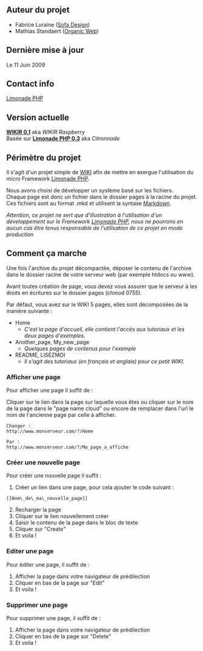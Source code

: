 ## Auteur du projet ##

* Fabrice Luraine ([Sofa Design](http://www.sofa-design.net))
* Mathias Standaert ([Organic Web](http://www.organicweb.fr))


## Dernière mise à jour ##

Le 11 Juin 2009


## Contact info ##

[Limonade PHP](http://www.sofa-design.net/limonade)

## Version actuelle ##

[**WIKIR 0.1**](http://github.com/organicweb/limonade-wiki-example) aka _WIKIR Raspberry_  
Basée sur [**Limonade PHP 0.3**](http://github.com/sofadesign/limonade) aka _Citronnade_  


## Périmètre du projet ##

Il s'agit d'un projet simple de [WIKI](http://fr.wikipedia.org/wiki/Wiki) afin de mettre en exergue l'utilisation du micro Framework [Limonade PHP](http://www.sofa-design.net/limonade).

Nous avons choisi de développer un système basé sur les fichiers.  
Chaque page est donc un fichier dans le dossier pages à la racine du projet.  
Ces fichiers sont au format .mkd et utilisent la syntaxe [Markdown](http://fr.wikipedia.org/wiki/Markdown).  

_Attention, ce projet ne sert que d'illustration à l'utilisation d'un développement sur le Framework [Limonade PHP](http://www.sofa-design.net/limonade), nous ne pourrons en aucun cas être tenus responsable de l'utilisation de ce projet en mode production_  

## Comment ça marche ##

Une fois l'archive du projet décompactée, déposer le contenu de l'archive dans le dossier racine de votre serveur web (par exemple htdocs ou www).  

Avant toutes création de page, vous devez vous assurer que le serveur à les droits en écritures sur le dossier pages (chmod 0755).  

Par défaut, vous avez sur le WIKI 5 pages, elles sont décomposées de la manière suivante : 

* Home
	* _C'est la page d'accueil, elle contient l'accès aux tutoriaux et les deux pages d'exemples._
* Another\_page, My\_new_page  
	* _Quelques pages de contenus pour l'exemple_
* README, LISEZMOI
	* _Il s'agit des tutoriaux (en français et anglais) pour ce petit WIKI._

### Afficher une page ###

Pour afficher une page il suffit de : 

Cliquer sur le lien dans la page sur laquelle vous êtes ou cliquer sur le nom de la page dans le "page name cloud" ou encore de remplacer dans l'url le nom de l'ancienne page par celle à afficher.

	Changer :  
	http://www.monserveur.com/?/Home
	
	Par :  
	http://www.monserveur.com/?/Ma_page_a_affiche

### Créer une nouvelle page ###

Pour créer une nouvelle page il suffit : 

1. Créer un lien dans une page, pour cela ajouter le code suivant : 
<pre><code>[[Nom\_de\_ma\_nouvelle_page]]</code></pre>
2. Recharger la page
3. Cliquer sur le lien nouvellement créer
4. Saisir le contenu de la page dans le bloc de texte
5. Cliquer sur "Create"
6. Et voila !

### Editer une page ###

Pour éditer une page, il suffit de : 

1. Afficher la page dans votre navigateur de prédilection
2. Cliquer en bas de la page sur "Edit"
3. Et voila !

### Supprimer une page ###

Pour supprimer une page, il suffit de : 

1. Afficher la page dans votre navigateur de prédilection
2. Cliquer en bas de la page sur "Delete"
3. Et voila !
